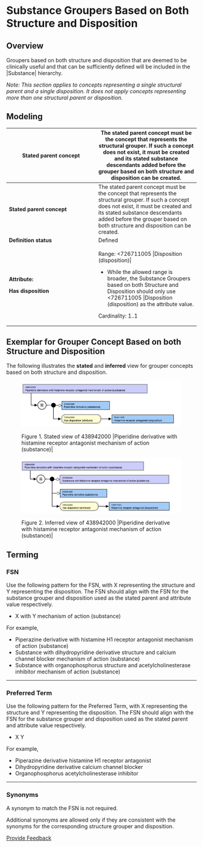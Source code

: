 # Substance Groupers Based on Both Structure and Disposition

## Overview

Groupers based on both structure and disposition that are deemed to be clinically useful and that can be sufficiently defined will be included in the |Substance| hierarchy.

_Note: This section applies to concepts representing a single structural parent and a single disposition. It does not apply concepts representing more than one structural parent or disposition._

## Modeling

<table data-header-hidden><thead><tr><th width="222.640625">Stated parent concept</th><th>The stated parent concept must be the concept that represents the structural grouper. If such a concept does not exist, it must be created and its stated substance descendants added before the grouper based on both structure and disposition can be created.</th></tr></thead><tbody><tr><td><strong>Stated parent concept</strong></td><td>The stated parent concept must be the concept that represents the structural grouper. If such a concept does not exist, it must be created and its stated substance descendants added before the grouper based on both structure and disposition can be created.</td></tr><tr><td><strong>Definition status</strong></td><td>Defined</td></tr><tr><td><p><strong>Attribute:</strong> </p><p><strong>Has disposition</strong></p></td><td><p>Range: &#x3C;726711005 |Disposition (disposition)|</p><ul><li>While the allowed range is broader, the Substance Groupers based on both Structure and Disposition should only use &#x3C;726711005 |Disposition (disposition) as the attribute value.</li></ul><p>Cardinality: 1..1</p></td></tr></tbody></table>

## Exemplar for Grouper Concept Based on both Structure and Disposition

The following illustrates the **stated** and **inferred** view for grouper concepts based on both structure and disposition.

<figure><img src="../../../../../../.gitbook/assets/image (111).png" alt=""><figcaption><p>Figure 1. Stated view of 438942000 |Piperidine derivative with histamine receptor antagonist mechanism of action (substance)|</p></figcaption></figure>

<figure><img src="../../../../../../.gitbook/assets/image (112).png" alt=""><figcaption><p>Figure 2. Inferred view of 438942000 |Piperidine derivative with histamine receptor antagonist mechanism of action (substance)|</p></figcaption></figure>

## Terming

### FSN

Use the following pattern for the FSN, with X representing the structure and Y representing the disposition. The FSN should align with the FSN for the substance grouper and disposition used as the stated parent and attribute value respectively.

* X with Y mechanism of action (substance)

For example,

* Piperazine derivative with histamine H1 receptor antagonist mechanism of action (substance)
* Substance with dihydropyridine derivative structure and calcium channel blocker mechanism of action (substance)
* Substance with organophosphorus structure and acetylcholinesterase inhibitor mechanism of action (substance)

***

### Preferred Term

Use the following pattern for the Preferred Term, with X representing the structure and Y representing the disposition. The FSN should align with the FSN for the substance grouper and disposition used as the stated parent and attribute value respectively.

* X Y

For example,

* Piperazine derivative histamine H1 receptor antagonist
* Dihydropyridine derivative calcium channel blocker
* Organophosphorus acetylcholinesterase inhibitor

***

### Synonyms

A synonym to match the FSN is not required.

Additional synonyms are allowed only if they are consistent with the synonyms for the corresponding structure grouper and disposition.






<a href="https://docs.google.com/forms/d/e/1FAIpQLScTmbZIf0UEQwYDkY27EEWBkaiYkHSbR0_9DmFrMLXoQLyL7Q/viewform?usp=pp_url&entry.1767247133=SCT+Editorial+Guide&entry.670899847=Substance%20Groupers%20Based%20on%20Both%20Structure%20and%20Disposition" class="button primary">Provide Feedback</a>
